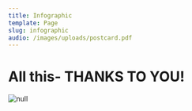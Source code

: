 ```yaml
---
title: Infographic
template: Page
slug: infographic
audio: /images/uploads/postcard.pdf
---
```

# All this- THANKS TO YOU!

![null](/images/uploads/le0517_infographic_va.jpg)

